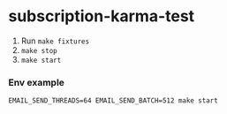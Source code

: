 # subscription-karma-test

1. Run `make fixtures`
2. `make stop`
3. `make start`

### Env example
`EMAIL_SEND_THREADS=64 EMAIL_SEND_BATCH=512 make start`
